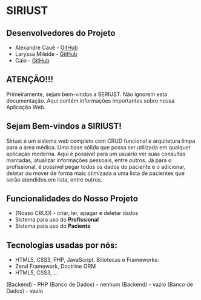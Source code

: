 # SIRIUST

## Desenvolvedores do Projeto
- Alexandre Cauê - [GitHub](https://github.com/AlexandreCaueSouzaDaSilva)
- Laryssa Mileide - [GitHub](https://github.com/lary-scripts)
- Caio - [GitHub](https://github.com/caioxd7)


## ATENÇÃO!!!

Primeiramente, sejam bem-vindos a SERIUST. Não ignorem esta documentação. Aqui contém informações importantes sobre nossa Aplicação Web.


## Sejam Bem-vindos a SIRIUST!
Siriust é um sistema web completo com CRUD funcional e arquitetura limpa para a área médica. Uma base sólida que possa ser utilizada em qualquer aplicação moderna. Aqui é possivel para um usuário ver suas consultas marcadas, atualizar informações pessoais, entre outros. Já para o profissional, é possivel pegar todos os dados do paciente e o adicionar, deletar ou mover de forma mais otimizada a uma lista de pacientes que serão atendidos em lista, entre outros.



## Funcionalidades do Nosso Projeto

- (Nosso CRUD) - criar, ler, apagar e deletar dados
- Sistema para uso do **Profissional**
- Sistema para uso do **Paciente**


## Tecnologias usadas por nós:
- HTML5, CSS3, PHP, JavaScript.
Biliotecas e Frameworks:
- Zend Framework, Doctrine ORM
- HTML5, CSS3, ...

(Backend) - PHP
(Banco de Dados) - nenhum
(Backend) - vazio
(Banco de Dados) - vazio